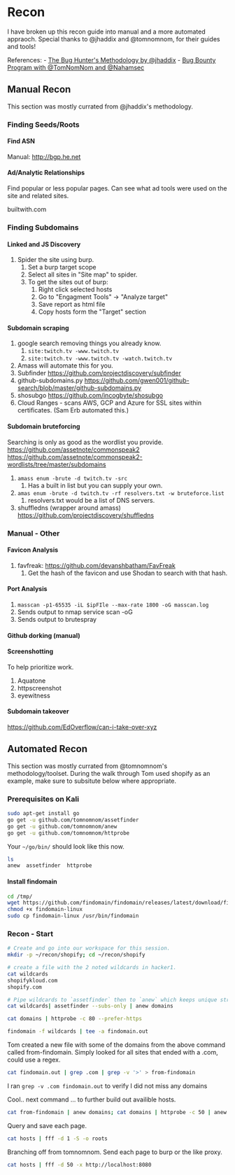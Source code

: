 # Recon

I have broken up this recon guide into manual and a more automated appraoch. Special thanks to @jhaddix and @tomnomnom, for their guides and tools!

References: 
    - [The Bug Hunter's Methodology by @jhaddix](https://www.youtube.com/watch?v=gIz_yn0Uvb8&ab_channel=RedTeamVillage)
    - [Bug Bounty Program with @TomNomNom and @Nahamsec](https://www.youtube.com/watch?v=SYExiynPEKM&ab_channel=Nahamsec)


## Manual Recon

This section was mostly currated from @jhaddix's methodology.

### Finding Seeds/Roots

#### Find ASN

Manual:
http://bgp.he.net


#### Ad/Analytic Relationships
Find popular or less popular pages. Can see what ad tools were used on the site and related sites.

builtwith.com

### Finding Subdomains

#### Linked and JS Discovery

1. Spider the site using burp.
	1. Set a burp target scope
	2. Select all sites in "Site map" to spider.
	3. To get the sites out of burp: 
		1. Right click selected hosts
		2. Go to "Engagment Tools" -> "Analyze target"
		3. Save report as html file
		4. Copy hosts form the "Target" section

#### Subdomain scraping

1. google search removing things you already know.
	1. `site:twitch.tv -www.twitch.tv`
	2. `site:twitch.tv -www.twitch.tv -watch.twitch.tv`
2. Amass will automate this for you.
3. Subfinder https://github.com/projectdiscovery/subfinder
4. github-subdomains.py https://github.com/gwen001/github-search/blob/master/github-subdomains.py
5. shosubgo https://github.com/incogbyte/shosubgo
6. Cloud Ranges - scans AWS, GCP and Azure for SSL sites within certificates. (Sam Erb automated this.)

#### Subdomain bruteforcing

Searching is only as good as the wordlist you provide.
https://github.com/assetnote/commonspeak2
https://github.com/assetnote/commonspeak2-wordlists/tree/master/subdomains

1. `amass enum -brute -d twitch.tv -src`
	1. Has a built in list but you can supply your own.
2. `amas enum -brute -d twitch.tv -rf resolvers.txt -w bruteforce.list`
	1. resolvers.txt would be a list of DNS servers.
3. shuffledns (wrapper around amass) https://github.com/projectdiscovery/shuffledns


### Manual - Other

#### Favicon Analysis
1. favfreak: https://github.com/devanshbatham/FavFreak
	1. Get the hash of the favicon and use Shodan to search with that hash.

#### Port Analysis
1. `masscan -p1-65535 -iL $ipFIle --max-rate 1800 -oG masscan.log`
2. Sends output to nmap service scan -oG
3. Sends output to brutespray

#### Github dorking (manual)

#### Screenshotting

To help prioritize work.

1. Aquatone
2. httpscreenshot
3. eyewitness

#### Subdomain takeover
https://github.com/EdOverflow/can-i-take-over-xyz

## Automated Recon

This section was mostly currated from @tomnomnom's methodology/toolset.
During the walk through Tom used shopify as an example, make sure to subsitute below where appropriate. 

### Prerequisites on Kali
```bash
sudo apt-get install go
go get -u github.com/tomnomnom/assetfinder
go get -u github.com/tomnomnom/anew
go get -u github.com/tomnomnom/httprobe
```

Your `~/go/bin/` should look like this now.
```bash
ls      
anew  assetfinder  httprobe
```

#### Install findomain
```bash
cd /tmp/
wget https://github.com/findomain/findomain/releases/latest/download/findomain-linux
chmod +x findomain-linux
sudo cp findomain-linux /usr/bin/findomain
```

### Recon - Start
```bash
# Create and go into our workspace for this session.
mkdir -p ~/recon/shopify; cd ~/recon/shopify

# create a file with the 2 noted wildcards in hacker1.
cat wildcards                 
shopifykloud.com
shopify.com

# Pipe wildcards to `assetfinder` then to `anew` which keeps unique strings.
cat wildcards| assetfinder --subs-only | anew domains
```
 

```bash
cat domains | httprobe -c 80 --prefer-https
```

```bash
findomain -f wildcards | tee -a findomain.out
```

Tom created a new file with some of the domains from the above command called from-findomain.
Simply looked for all sites that ended with a .com, could use a regex.
```bash
cat findomain.out | grep .com | grep -v '>' > from-findomain
```

I ran `grep -v .com findomain.out` to verify I did not miss any domains

Cool.. next command ...  to further build out availible hosts.
```bash
cat from-findomain | anew domains; cat domains | httprobe -c 50 | anew hosts
```

Query and save each page.
```bash
cat hosts | fff -d 1 -S -o roots
```

Branching off from tomnomnom. 
Send each page to burp or the like proxy.
```bash
cat hosts | fff -d 50 -x http://localhost:8080
```
